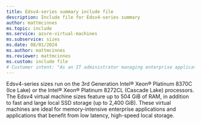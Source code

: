 ```yaml
---
title: Edsv4-series summary include file
description: Include file for Edsv4-series summary
author: mattmcinnes
ms.topic: include
ms.service: azure-virtual-machines
ms.subservice: sizes
ms.date: 08/01/2024
ms.author: mattmcinnes
ms.reviewer: mattmcinnes
ms.custom: include file
# Customer intent: "As an IT administrator managing enterprise applications, I want to understand the specifications of the Edsv4 virtual machine series, so that I can determine if it meets the demands of memory-intensive workloads and low latency storage requirements for my organization."
---
```

Edsv4-series sizes run on the 3rd Generation Intel® Xeon® Platinum 8370C (Ice Lake) or the Intel® Xeon® Platinum 8272CL (Cascade Lake) processors. The Edsv4 virtual machine sizes feature up to 504 GiB of RAM, in addition to fast and large local SSD storage (up to 2,400 GiB). These virtual machines are ideal for memory-intensive enterprise applications and applications that benefit from low latency, high-speed local storage.
